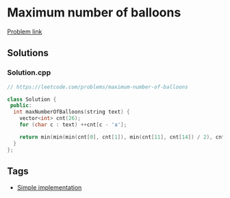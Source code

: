 # Maximum number of balloons

[Problem link](https://leetcode.com/problems/maximum-number-of-balloons)

## Solutions


### Solution.cpp
```cpp
// https://leetcode.com/problems/maximum-number-of-balloons

class Solution {
 public:
  int maxNumberOfBalloons(string text) {
    vector<int> cnt(26);
    for (char c : text) ++cnt[c - 'a'];

    return min(min(min(cnt[0], cnt[1]), min(cnt[11], cnt[14]) / 2), cnt[13]);
  }
};
```
## Tags

* [Simple implementation](/Collections/simple-implementation.md#simple-implementation)
